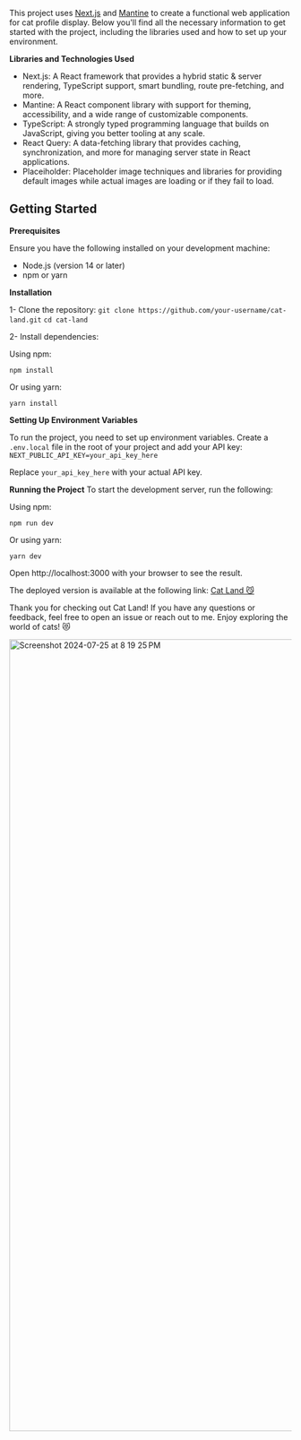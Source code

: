This project uses [Next.js](https://nextjs.org/) and [Mantine](https://mantine.dev/) to create a functional web application for cat profile display. Below you'll find all the necessary information to get started with the project, including the libraries used and how to set up your environment.

**Libraries and Technologies Used**
- Next.js: A React framework that provides a hybrid static & server rendering, TypeScript support, smart bundling, route pre-fetching, and more.
- Mantine: A React component library with support for theming, accessibility, and a wide range of customizable components.
- TypeScript: A strongly typed programming language that builds on JavaScript, giving you better tooling at any scale.
- React Query: A data-fetching library that provides caching, synchronization, and more for managing server state in React applications.
- Placeiholder: Placeholder image techniques and libraries for providing default images while actual images are loading or if they fail to load.


## Getting Started
**Prerequisites**

Ensure you have the following installed on your development machine:

- Node.js (version 14 or later)
- npm or yarn

**Installation**
  
1- Clone the repository:
```git clone https://github.com/your-username/cat-land.git```
```cd cat-land```

2- Install dependencies:

Using npm:

```npm install ```

Or using yarn:

```yarn install```

**Setting Up Environment Variables**

To run the project, you need to set up environment variables. Create a ```.env.local``` file in the root of your project and add your API key:
```NEXT_PUBLIC_API_KEY=your_api_key_here```

Replace `your_api_key_here` with your actual API key.

**Running the Project**
To start the development server, run the following:

Using npm:

```npm run dev```

Or using yarn:

```yarn dev```

Open http://localhost:3000 with your browser to see the result.

The deployed version is available at the following link: [Cat Land 😼](https://cat-land-world.vercel.app/)

Thank you for checking out Cat Land! If you have any questions or feedback, feel free to open an issue or reach out to me. Enjoy exploring the world of cats! 😻

<img width="1414" alt="Screenshot 2024-07-25 at 8 19 25 PM" src="https://github.com/user-attachments/assets/a4cfb141-013f-42c8-8934-9474cafa32a2">



